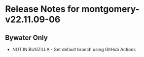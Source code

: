 
# Release Notes for montgomery-v22.11.09-06

## Bywater Only

- NOT IN BUGZILLA - Set default branch using GitHub Actions


